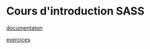 Cours d'introduction SASS
=========================
[documentaton](documentation/readme.md)

[exercices](exercices/readme.md)
